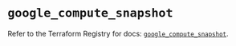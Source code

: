 # `google_compute_snapshot`

Refer to the Terraform Registry for docs: [`google_compute_snapshot`](https://registry.terraform.io/providers/hashicorp/google/5.18.0/docs/resources/compute_snapshot).
